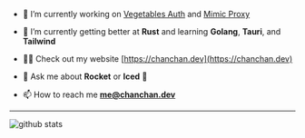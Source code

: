 - 🔭 I’m currently working on [Vegetables Auth](https://auth.vegetables.inc) and [Mimic Proxy](https://mimicproxy.io)

- 🌱 I’m currently getting better at **Rust** and learning **Golang**, **Tauri**, and **Tailwind**

- 👨‍💻 Check out my website [https://chanchan.dev](https://chanchan.dev)

- 🚀 Ask me about **Rocket** or **Iced** 🧊

- 📫 How to reach me **me@chanchan.dev**

---

<p>
  <img align="left" src="https://github-readme-stats.vercel.app/api?username=chanderlud&show_icons=true&theme=synthwave&locale=en" alt="github stats" />
</p>
